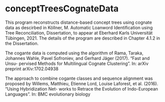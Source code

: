 # conceptTreesCognateData

This program reconstructs distance-based concept trees using cognate data as descirbed in Köllner, M. Automatic Loanword Identification using Tree Reconciliation, Dissertation, to appear at Eberhard Karls Universität Tübingen, 2021.
The details of the program are described in Chapter 4.1.2 in the Dissertation.

The cogante data is computed using the algorithm of Rama, Taraka, Johannes Wahle, Pavel Sofroniev, and Gerhard Jäger (2017). “Fast and Unsu- pervised Methods for Multilingual Cognate Clustering”. In: arXiv preprint arXiv:1702.04938

The approach to combine cogante classes and sequence alignment was proposed by 
Willems, Matthieu, Etienne Lord, Louise Laforest, et al. (2016). “Using Hybridization Net- works to Retrace the Evolution of Indo-European Languages”. In: BMC evolutionary biology
